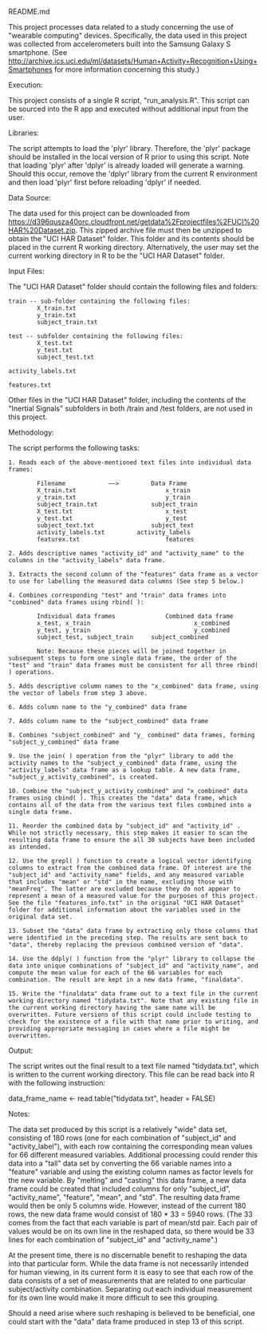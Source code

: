 README.md

This project processes data related to a study concerning the use of "wearable computing" devices. Specifically, the data used in this project was collected from accelerometers built into the Samsung Galaxy S smartphone. (See http://archive.ics.uci.edu/ml/datasets/Human+Activity+Recognition+Using+Smartphones for more information concerning this study.)

Execution:

This project consists of a single R script, "run_analysis.R". This script can be sourced into the R app and executed without additional input from the user.

Libraries:

The script attempts to load the 'plyr' library. Therefore, the 'plyr' package should be installed in the local version of R prior to using this script. Note that loading 'plyr' after 'dplyr' is already loaded will generate a warning. Should this occur, remove the 'dplyr' library from the current R environment and then load 'plyr' first before reloading 'dplyr' if needed.

Data Source:

The data used for this project can be downloaded from https://d396qusza40orc.cloudfront.net/getdata%2Fprojectfiles%2FUCI%20HAR%20Dataset.zip. This zipped archive file must then be unzipped to obtain the "UCI HAR Dataset" folder. This folder and its contents should be placed in the current R working directory. Alternatively, the user may set the current working directory in R to be the "UCI HAR Dataset" folder.

Input Files:

The "UCI HAR Dataset" folder should contain the following files and folders:

	train -- sub-folder containing the following files:
			X_train.txt
			y_train.txt
			subject_train.txt
			
	test -- subfolder containing the following files:
			X_test.txt
			y_test.txt
			subject_test.txt
			
	activity_labels.txt

	features.txt
	
Other files in the "UCI HAR Dataset" folder, including the contents of the "Inertial Signals" subfolders in both /train and /test folders, are not used in this project.

Methodology:

The script performs the following tasks:

	1. Reads each of the above-mentioned text files into individual data frames:
	
			Filename			––>			Data Frame
			X_train.txt 						x_train
			y_train.txt							y_train
			subject_train.txt				subject_train
			X_test.txt							x_test
			y_test.txt							y_test
			subject_text.txt				subject_text	
			activity_labels.txt			activity_labels
			featurex.txt						features
	
	2. Adds descriptive names "activity_id" and "activity_name" to the columns in the "activity_labels" data frame.
	
	3. Extracts the second column of the "features" data frame as a vector to use for labelling the measured data columns (See step 5 below.)
	
	4. Combines corresponding "test" and "train" data frames into "combined" data frames using rbind( ):
	
			Individual data frames				Combined data frame
			x_test, x_train								x_combined
			y_test, y_train								y_combined
			subject_test, subject_train		subject_combined
			
			Note: Because these pieces will be joined together in subsequent steps to form one single data frame, the order of the "test" and "train" data frames must be consistent for all three rbind( ) operations.
			
	5. Adds descriptive column names to the "x_combined" data frame, using the vector of labels from step 3 above.
	
	6. Adds column name to the "y_combined" data frame
	
	7. Adds column name to the "subject_combined" data frame
	
	8. Combines "subject_combined" and "y_ combined" data frames, forming "subject_y_combined" data frame
	
	9. Use the join( ) operation from the "plyr" library to add the activity names to the "subject_y_combined" data frame, using the "activity_labels" data frame as a lookup table. A new data frame, "subject_y_activity_combined", is created.

	10. Combine the "subject_y_activity_combined" and "x_combined" data frames using cbind( ). This creates the "data" data frame, which contains all of the data from the various text files combined into a single data frame.

	11. Reorder the combined data by "subject_id" and "activity_id"	. While not strictly necessary, this step makes it easier to scan the resulting data frame to ensure the all 30 subjects have been included as intended.
	
	12. Use the grepl( ) function to create a logical vector identifying columns to extract from the combined data frame. Of interest are the "subject_id" and "activity_name" fields, and any measured variable that includes "mean" or "std" in the name, excluding those with "meanFreq". The latter are excluded because they do not appear to represent a mean of a measured value for the purposes of this project. See the file "features_info.txt" in the original "UCI HAR Dataset" folder for additional information about the variables used in the original data set.

	13. Subset the "data" data frame by extracting only those columns that were identified in the preceding step. The results are sent back to "data", thereby replacing the previous combined version of "data".

	14. Use the ddply( ) function from the "plyr" library to collapse the data into unique combinations of "subject_id" and "activity_name", and compute the mean value for each of the 66 variables for each combination. The result are kept in a new data frame, "finaldata".
	
	15. Write the "finaldata" data frame out to a text file in the current working directory named "tidydata.txt". Note that any existing file in the current working directory having the same name will be overwritten. Future versions of this script could include testing to check for the existence of a file with that name prior to writing, and providing appropriate messaging in cases where a file might be overwritten. 
	
Output:

The script writes out the final result to a text file named "tidydata.txt", which is written to the current working directory. This file can be read back into R with the following instruction:

data\_frame\_name <- read.table("tidydata.txt", header = FALSE)

Notes:

The data set produced by this script is a relatively "wide" data set, consisting of 180 rows (one for each combination of "subject\_id" and "activity\_label"), with each row containing the corresponding mean values for 66 different measured variables. Additional processing could render this data into a "tall" data set by converting the 66 variable names into a "feature" variable and using the existing column names as factor levels for the new variable. By "melting" and "casting" this data frame, a new data frame could be created that included columns for only "subject\_id", "activity\_name", "feature", "mean", and "std". The resulting data frame would then be only 5 columns wide. However, instead of the current 180 rows, the new data frame would consist of 180 * 33 = 5940 rows. (The 33 comes from the fact that each variable is part of mean/std pair. Each pair of values would be on its own line in the reshaped data, so there would be 33 lines for each combination of "subject\_id" and "activity\_name".)

At the present time, there is no discernable benefit to reshaping the data into that particular form. While the data frame is not necessarily intended for human viewing, in its current form it is easy to see that each row of the data consists of a set of measurements that are related to one particular subject/activity combination. Separating out each individual measurement for its own line would make it more difficult to see this grouping.

Should a need arise where such reshaping is believed to be beneficial, one could start with the "data" data frame produced in step 13 of this script.
